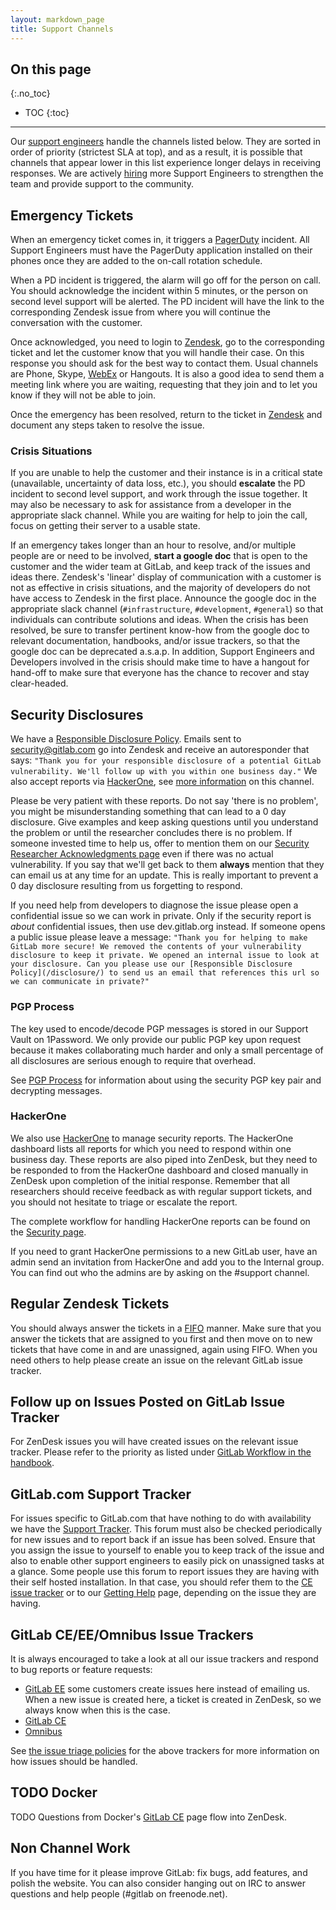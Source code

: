 ```yaml
---
layout: markdown_page
title: Support Channels
---
```


## On this page
{:.no_toc}

- TOC
{:toc}

----

Our [support engineers](/job-families/engineering/support-engineer) handle the channels listed below. They are sorted in order of priority (strictest SLA at top), and as a result, it is possible that channels that appear lower in this list experience longer delays in receiving responses. We are actively [hiring](/jobs/) more Support Engineers to strengthen the team and provide support to the community.

## Emergency Tickets

When an emergency ticket comes in, it triggers a [PagerDuty](https://gitlab.pagerduty.com) incident. All Support Engineers must have the PagerDuty application installed on their phones once they are added to the on-call rotation schedule.

When a PD incident is triggered, the alarm will go off for the person on call. You should acknowledge the incident within 5 minutes, or the person on second level support will be alerted. The PD incident will have the link to the corresponding Zendesk issue from where you will continue the conversation with the customer.

Once acknowledged, you need to login to [Zendesk](https://gitlab.Zendesk.com), go to the corresponding ticket and let the customer know that you will handle their case. On this response you should ask for the best way to contact them. Usual channels are Phone, Skype, [WebEx](/handbook/support/onboarding/#webex) or Hangouts. It is also a good idea to send them a meeting link where you are waiting, requesting that they join and to let you know if they will not be able to join.

Once the emergency has been resolved, return to the ticket in [Zendesk](https://gitlab.Zendesk.com) and document any steps taken to resolve the issue.

### Crisis Situations

If you are unable to help the customer and their instance is in a critical state (unavailable, uncertainty of data loss, etc.), you should **escalate** the PD incident to second level support, and work through the issue together. It may also be necessary to ask for assistance from a developer in the appropriate slack channel. While you are waiting for help to join the call, focus on getting their server to a usable state.

If an emergency takes longer than an hour to resolve, and/or multiple people are or need to be involved, **start a google doc** that is open to the customer and the wider team at GitLab, and keep track of the issues and ideas there. Zendesk's 'linear' display of communication with a customer is not as effective in crisis situations, and the majority of developers do not have access to Zendesk in the first place. Announce the google doc in the appropriate slack channel (`#infrastructure`, `#development`, `#general`) so that individuals can contribute solutions and ideas. When the crisis has been resolved, be sure to transfer pertinent know-how from the google doc to relevant documentation, handbooks, and/or issue trackers, so that the google doc can be deprecated a.s.a.p.  In addition, Support Engineers and Developers involved in the crisis should make time to have a hangout for hand-off to make sure that everyone has the chance to recover and stay clear-headed.

## Security Disclosures

We have a [Responsible Disclosure Policy](/disclosure/). Emails sent to security@gitlab.com go into Zendesk and receive an autoresponder that says:
`"Thank you for your responsible disclosure of a potential GitLab vulnerability. We'll follow up with you within one business day."`
We also accept reports via [HackerOne](https://hackerone.com/gitlab), see [more information](/handbook/support/channels#hackerone) on this channel.

Please be very patient with these reports. Do not say 'there is no problem', you might be misunderstanding something that can lead to a 0 day disclosure. Give examples and keep asking questions until you understand the problem or until the researcher concludes there is no problem. If someone invested time to help us, offer to mention them on our [Security Researcher Acknowledgments page](/vulnerability-acknowledgements/) even if there was no actual vulnerability. If you say that we'll get back to them **always** mention that they can email us at any time for an update. This is really important to prevent a 0 day disclosure resulting from us forgetting to respond.

If you need help from developers to diagnose the issue please open a confidential issue so we can work in private. Only if the security report is _about_ confidential issues, then use dev.gitlab.org instead. If someone opens a public issue please leave a message:
`"Thank you for helping to make GitLab more secure! We removed the contents of your vulnerability disclosure to keep it private. We opened an internal issue to look at your disclosure. Can you please use our [Responsible Disclosure Policy](/disclosure/) to send us an email that references this url so we can communicate in private?"`

### PGP Process

The key used to encode/decode PGP messages is stored in our Support Vault on 1Password. We only provide our public PGP key upon request because it makes collaborating much harder and only a small percentage of all disclosures are serious enough to require that overhead.

See [PGP Process](/handbook/support/pgp_process) for information about using the security PGP key pair and decrypting messages.

### HackerOne

We also use [HackerOne](https://hackerone.com/gitlab) to manage security reports. The HackerOne dashboard lists all reports for which you need to respond within one business day. These reports are also piped into ZenDesk, but they need to be responded to from the HackerOne dashboard and closed manually in ZenDesk upon completion of the initial response. Remember that all researchers should receive feedback as with regular support tickets, and you should not hesitate to triage or escalate the report.

The complete workflow for handling HackerOne reports can be found on the [Security page](/handbook/engineering/security/#hackerone-reports).

If you need to grant HackerOne permissions to a new GitLab user, have an admin send an invitation from HackerOne and add you to the Internal group. You can find out who the admins are by asking on the #support channel.

## Regular Zendesk Tickets

You should always answer the tickets in a [FIFO](https://en.wikipedia.org/wiki/FIFO_(computing_and_electronics)) manner. Make sure that you answer the tickets that are assigned to you first and then move on to new tickets that have come in and are unassigned, again using FIFO. When you need others to help please create an issue on the relevant GitLab issue tracker.

## Follow up on Issues Posted on GitLab Issue Tracker

For ZenDesk issues you will have created issues on the relevant issue tracker.
Please refer to the priority as listed under [GitLab Workflow in the handbook](/handbook/communication/#gitlab-workflow).

## GitLab.com Support Tracker

For issues specific to GitLab.com that have nothing to do with availability we have the [Support Tracker](https://gitlab.com/gitlab-com/support-forum/issues). This forum must also be checked periodically for new issues and to report back if an issue has been solved. Ensure that you assign the issue to yourself to enable you to keep track of the issue and also to enable other support engineers to easily pick on unassigned tasks at a glance. Some people use this forum to report issues they are having with their self hosted installation. In that case, you should refer them to the [CE issue tracker](https://gitlab.com/gitlab-org/gitlab-ce/issues) or to our [Getting Help](/getting-help/) page, depending on the issue they are having.

## GitLab CE/EE/Omnibus Issue Trackers

It is always encouraged to take a look at all our issue trackers and respond to bug reports or feature
requests:

- [GitLab EE](https://gitlab.com/gitlab-org/gitlab-ee/issues) some customers create issues here instead of emailing us. When a new issue is created here, a ticket is created in ZenDesk, so we always know when this is the case.
- [GitLab CE](https://gitlab.com/gitlab-org/gitlab-ce/issues)
- [Omnibus](https://gitlab.com/gitlab-org/omnibus-gitlab/issues)

See [the issue triage policies](/handbook/engineering/issue-triage) for the above trackers for more information on how issues should be handled.

## TODO Docker

TODO Questions from Docker's [GitLab CE](https://hub.docker.com/r/gitlab/gitlab-ce/) page flow into ZenDesk.

## Non Channel Work

If you have time for it please improve GitLab: fix bugs, add features, and polish the website. You can also consider hanging out on IRC to answer questions and help people (#gitlab on freenode.net).
